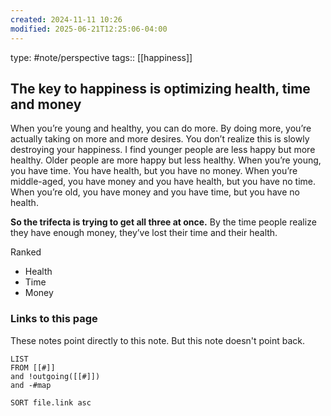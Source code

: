 ```yaml
---
created: 2024-11-11 10:26
modified: 2025-06-21T12:25:06-04:00
---
```

type: #note/perspective 
tags:: [[happiness]]
## The key to happiness is optimizing health, time and money

When you’re young and healthy, you can do more. By doing more, you’re actually taking on more and more desires. You don’t realize this is slowly destroying your happiness. I find younger people are less happy but more healthy. Older people are more happy but less healthy. When you’re young, you have time. You have health, but you have no money. When you’re middle-aged, you have money and you have health, but you have no time. When you’re old, you have money and you have time, but you have no health.

**So the trifecta is trying to get all three at once.**
By the time people realize they have enough money, they’ve lost their time and their health.

Ranked
- Health
- Time 
- Money
### Links to this page
These notes point directly to this note. But this note doesn't point back.
```dataview
LIST
FROM [[#]]
and !outgoing([[#]])
and -#map

SORT file.link asc
```
